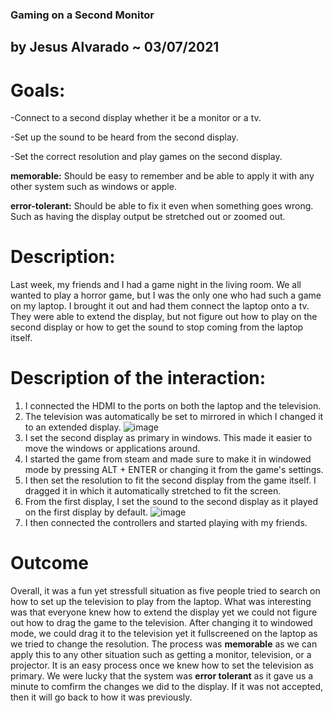 ### Gaming on a Second Monitor 

## by Jesus Alvarado ~ 03/07/2021

# Goals:

  -Connect to a second display whether it be a monitor or a tv. 
  
  -Set up the sound to be heard from the second display.
  
  -Set the correct resolution and play games on the second display.
  
 **memorable:** Should be easy to remember and be able to apply it with any other system such as windows or apple. 
 
 **error-tolerant:** Should be able to fix it even when something goes wrong. Such as having the display output be stretched out or zoomed out. 

# Description:
Last week, my friends and I had a game night in the living room. We all wanted to play a horror game, but I was the only one who had such a game on my laptop. I brought it out and had them connect the laptop onto a tv. They were able to extend the display, but not figure out how to play on the second display or how to get the sound to stop coming from the laptop itself.
  
 # Description of the interaction:
  1. I connected the HDMI to the ports on both the laptop and the television.
  2. The television was automatically be set to mirrored in which I changed it to an extended display. 
    ![image](https://user-images.githubusercontent.com/70178880/110275006-0b2fec00-7f85-11eb-9ddc-c52f6fffd09a.png)
  3. I set the second display as primary in windows. This made it easier to move the windows or applications around. 
  4. I started the game from steam and made sure to make it in windowed mode by pressing ALT + ENTER or changing it from the game's settings.  
  5. I then set the resolution to fit the second display from the game itself. I dragged it in which it automatically stretched to fit the screen. 
  6. From the first display, I set the sound to the second display as it played on the first display by default. 
    ![image](https://user-images.githubusercontent.com/70178880/110275678-5eef0500-7f86-11eb-8fb4-c41f51d0810d.png)
  7. I then connected the controllers and started playing with my friends.  
    
 # Outcome
Overall, it was a fun yet stressfull situation as five people tried to search on how to set up the television to play from the laptop. What was interesting was that everyone knew how to extend the display yet we could not figure out how to drag the game to the television. After changing it to windowed mode, we could drag it to the television yet it fullscreened on the laptop as we tried to change the resolution. The process was **memorable** as we can apply this to any other situation such as getting a monitor, television, or a projector. It is an easy process once we knew how to set the television as primary. We were lucky that the system was **error tolerant** as it gave us a minute to comfirm the changes we did to the display. If it was not accepted, then it will go back to how it was previously. 
